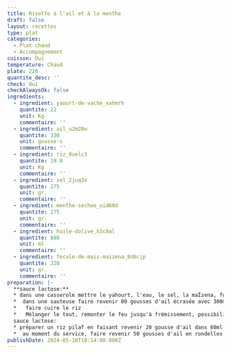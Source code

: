 ```yaml
---
title: Risotto à l'ail et à la menthe
draft: false
layout: recettes
type: plat
categories:
  - Plat chaud
  - Accompagnement
cuisson: Oui
temperature: Chaud
plate: 220
quantite_desc: ''
check: Oui
checkAlwaysOk: false
ingredients:
  - ingredient: yaourt-de-vache_xahmrh
    quantite: 22
    unit: Kg
    commentaire: ''
  - ingredient: ail_u2m28w
    quantite: 330
    unit: gousse·s
    commentaire: ''
  - ingredient: riz_0uelc3
    quantite: 19.8
    unit: Kg
    commentaire: ''
  - ingredient: sel_2juq3x
    quantite: 275
    unit: gr.
    commentaire: ''
  - ingredient: menthe-sechee_uid60d
    quantite: 275
    unit: gr.
    commentaire: ''
  - ingredient: huile-dolive_h3c8al
    quantite: 880
    unit: ml
    commentaire: ''
  - ingredient: fecule-de-mais-maizena_8nbcjp
    quantite: 220
    unit: gr.
    commentaire: ''
preparation: |-
  **sauce lactose:**
  * dans une casserole mettre le yahourt, l'eau, le sel, la maÏzena, fouetter sans s'arrêter jusqu'à ébullition, baisser le feu et maintenir au chaud, attention il est important de fouetter sans arrêt pour éviter que le yahourt ne caille.
  *  dans une sauteuse faire revenir 80 gousses d'ail écrasée avec 300ml d'huile d'olives pendant deux mn, dorer mais pas brunir. mélanger avec la sauce au yahourts, cela doit être salé et acidulé, possible de rectifier avec du sel et du jus de citrons
  *   faire cuire le riz
  *   Mélanger le tout, remonter le feu jusqu'à frémissement, possibilité de rajouter de l'eau selon la consistance qui doit se rapprocher de celle du risotto.
  sauce lactose:
  * préparer un riz pilaf en faisant revenir 20 gousse d'ail dans 60ml d'huile d'olives, du sel, du poivre quand c'est un peu grillé, rajouter 1.8kg de riz, remuer jusqu'à un aspect translucide du riz, couvrir d'eau ( deux fois le volume de riz) et mettre un couvercle avec le feu au minimum pendant 10 mn, ne pas ouvrir, ne pas remuer avant évaporation de l'eau. possibilité de faire ce pilaf au four si c'est plus pratique...
  *  au moment du service, faire revenir 50 gousses d'ail en rondelles dans de l'huile d'olives jusqu'à ce qu'elles soient dorées et parsemer les plats de services avec ail et menthe séchées.
publishDate: 2024-05-18T18:14:00.000Z
---
```

